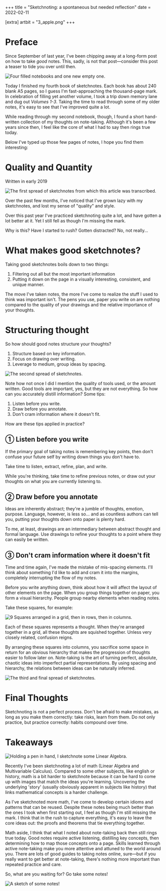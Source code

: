 +++
title = "Sketchnoting: a spontaneous but needed reflection"
date = 2022-02-11

[extra]
artbit = "3_apple.png"
+++

# Preface

Since September of last year, I've been chipping away at a long-form post on how to take *good* notes. This, sadly, is not that post—consider this post a teaser to tide you over until then.

![Four filled notebooks and one new empty one.](/content/note-vols.jpg)

Today I finished my fourth book of sketchnotes. Each book has about 240 blank A5 pages, so I guess I'm fast-approaching the thousand-page mark. In celebration of filling yet another volume, I took a trip down memory lane and dug out *Volumes 1-3*. Taking the time to read through some of my older notes, it's easy to see that I've improved quite a lot.

While reading through my second notebook, though, I found a short hand-written collection of my thoughts on note-taking. Although it's been a few years since then, I feel like the core of what I had to say then rings true today.

Below I've typed up those few pages of notes, I hope you find them interesting:
<!-- more -->

<div class="boxed">

# Quality and Quantity

<div class="tag">Written in early 2019</div>

![The first spread of sketchnotes from which this article was transcribed.](/content/note-0.jpg)

Over the past few months, I've noticed that I've grown lazy with my sketchnotes, and lost my sense of "quality" and style.

Over this past year I've practiced sketchnoting quite a lot, and have gotten a lot better at it. Yet I still fell as though I'm missing the mark.

Why is this? Have I started to rush? Gotten distracted? No, not really...

# What makes good sketchnotes?
Taking good sketchnotes boils down to two things:

1. Filtering out all but the most important information
2. Putting it down on the page in a visually interesting, consistent, and unique manner.

The move I've taken notes, the more I've come to realize the stuff I used to think was important isn't. The pens you use, paper you write on are nothing compared to the quality of your drawings and the relative importance of your thoughts.

# Structuring thought
So how should good notes structure your thoughts?

1. Structure based on key information.
2. Focus on drawing over writing.
3. Leverage to medium, group ideas by spacing.

![The second spread of sketchnotes.](/content/note-1.jpg)

Note how not once I did I mention the quality of tools used, or the amount written. Good tools are important, yes, but they are not everything. So how can you accurately distill information? Some tips:

1. Listen before you write.
2. Draw before you annotate.
3. Don't cram information where it doesn't fit.

How are these tips applied in practice?

## ① Listen before you write
If the primary goal of taking notes is remembering key points, then don't confuse your future self by writing down things you don't have to.

Take time to listen, extract, refine, plan, and write.

While you're thinking, take time to refine previous notes, or draw out your thoughts on what you are currently listening to.

## ② Draw before you annotate
Ideas are inherently abstract; they're a jumble of thoughts, emotion, purpose. Language, however, is less so... and as countless authors can tell you, putting your thoughts down onto paper is plenty hard.

To me, at least, drawings are an intermediary between abstract thought and formal language. Use drawings to refine your thoughts to a point where they can easily be written.

## ③ Don't cram information where it doesn't fit
Time and time again, I've made the mistake of mis-spacing elements. I'll think about something I'd like to add and cram it into the margins, completely interrupting the flow of my notes.

Before you write anything down, think about how it will affect the layout of other elements on the page. When you group things together on paper, you form a visual hierarchy. People group nearby elements when reading notes.

Take these squares, for example:

![9 Squares arranged in a grid, then in rows, then in columns.](/content/note-square.jpg)

Each of these squares represents a thought. When they're arranged together in a grid, all these thoughts are squished together. Unless very closely related, confusion reigns.

By arranging these squares into columns, you sacrifice some space in return for an obvious hierarchy that makes the progression of thoughts easier to follow later on. Note-taking is the art of turning perfect, absolute, chaotic ideas into imperfect partial representations. By using spacing and hierarchy, the relations between ideas can be naturally inferred.

![The third and final spread of sketchnotes.](/content/note-2.jpg)

# Final Thoughts
Sketchnoting is not a perfect process. Don't be afraid to make mistakes, as long as you make them correctly: take risks, learn from them. Do not only practice, but practice correctly: habits compound over time.

</div>

# Takeaways

![Holding a pen in hand, I sketchnote some Linear Algebra.](/content/note-lin.jpg)

Recently I've been sketchnoting a lot of math (Linear Algebra and Multivariable Calculus). Compared to some other subjects, like english or history, math is a bit harder to sketchnote because it can be hard to come up with images that match the ideas you're learning. Uncovering the underlying 'story' (usually obviously apparent in subjects like history) that links mathematical concepts is a harder challenge.

As I've sketchnoted more math, I've come to develop certain idioms and patterns that can be reused. Despite these notes being much better than the ones I took when first starting out, I feel as though I'm still missing the mark. I think that in the rush to capture everything, it's easy to leave the core ideas out: the proofs and theorems that tie everything together.

Math aside, I think that what I noted about note-taking back then still rings true today. Good notes require active listening, distilling key concepts, then determining how to map those concepts onto a page. Skills learned through active note-taking make you more attentive and attuned to the world around you. There are lots of good guides to taking notes online, sure—but if you really want to get better at note-taking, there's nothing more important than repeated practice and care.

So, what are you waiting for? Go take some notes!

![A sketch of some notes!](/content/note-meta.jpg)

